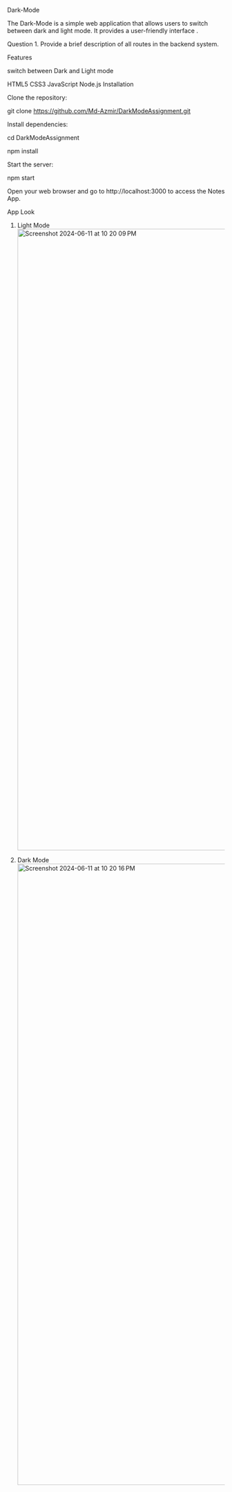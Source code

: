 Dark-Mode

The Dark-Mode is a simple web application that allows users to switch between dark and light mode. It provides a user-friendly interface .

Question 1. Provide a brief description of all routes in the backend system. 

Features

switch between Dark and Light mode

HTML5
CSS3
JavaScript
Node.js
Installation

Clone the repository:

git clone https://github.com/Md-Azmir/DarkModeAssignment.git

Install dependencies:

cd DarkModeAssignment

npm install

Start the server:

npm start

Open your web browser and go to http://localhost:3000 to access the Notes App.


App Look


1. Light Mode
   <img width="1440" alt="Screenshot 2024-06-11 at 10 20 09 PM" src="https://github.com/Md-Azmir/DarkModeAssignment/assets/153702739/86e3a52e-ab7c-41cb-9bba-aadff9822482">

2. Dark Mode
   <img width="1440" alt="Screenshot 2024-06-11 at 10 20 16 PM" src="https://github.com/Md-Azmir/DarkModeAssignment/assets/153702739/38c1b234-ddde-4d9e-82b7-0a73ec3643ac">
